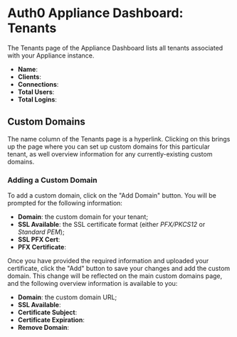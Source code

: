# Auth0 Appliance Dashboard: Tenants

The Tenants page of the Appliance Dashboard lists all tenants associated with your Appliance instance.

* **Name**:
* **Clients**:
* **Connections**:
* **Total Users**:
* **Total Logins**:

## Custom Domains

The name column of the Tenants page is a hyperlink. Clicking on this brings up the page where you can set up custom domains for this particular tenant, as well overview information for any currently-existing custom domains.

### Adding a Custom Domain

To add a custom domain, click on the "Add Domain" button. You will be prompted for the following information:

* **Domain**: the custom domain for your tenant;
* **SSL Available**: the SSL certificate format (either *PFX/PKCS12* or *Standard PEM*);
* **SSL PFX Cert**:
* **PFX Certificate**:

Once you have provided the required information and uploaded your certificate, click the "Add" button to save your changes and add the custom domain. This change will be reflected on the main custom domains page, and the following overview information is available to you:

* **Domain**: the custom domain URL;
* **SSL Available**:
* **Certificate Subject**:
* **Certificate Expiration**:
* **Remove Domain**:
